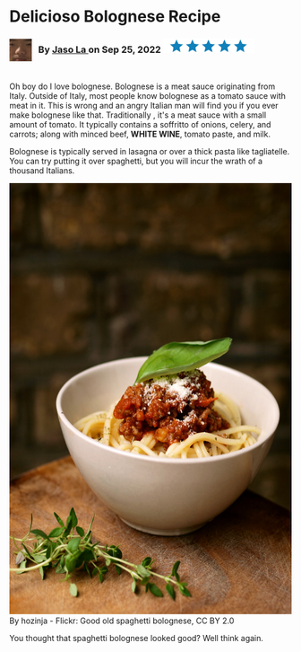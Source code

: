 
<h1>Delicioso Bolognese Recipe</h1>

<h3> 
  <img src="blank.jpeg" alt="Jason's beautiful blank stare"
     width="40" height="40" style="float:left"
  /> 
   &nbsp;&nbsp; By   <a  
  href= "https://www.bluegolf.com/a/#/players/player/jlai124" target= "_blank" > 
  Jaso La </a> 
   on Sep 25, 2022 
  <img src="blue stars.jpeg" alt="five blue stars"
     width="163" height="25" 
  />
   
</h3>
<br>
<p>
  Oh boy do I love bolognese. Bolognese is a meat sauce originating from Italy. Outside of Italy, most people know bolognese as a tomato sauce with meat in it. This is wrong and an angry Italian man will find you if you ever make bolognese like that. Traditionally ,     it's a meat sauce with a small amount of tomato. It typically contains a soffritto of onions, celery, and carrots; along with minced beef, <strong>WHITE WINE</strong>, tomato paste, and milk. 
</p>

<p>
Bolognese is typically served in lasagna or over a thick pasta like tagliatelle. You can try putting it over spaghetti, but you will incur the wrath of a thousand Italians.
</p>
<a
  href="https://commons.wikimedia.org/w/index.php?curid=20871494" >
<img src="Spaghetti_bolognese_(hozinja).jpg" alt="really nice looking spaghetti bolognese"
  width="576" height="768"
  />
</a>   
By hozinja - Flickr: Good old spaghetti bolognese, CC BY 2.0

<p> 
You thought that spaghetti bolognese looked good? Well think again. 
</p>













